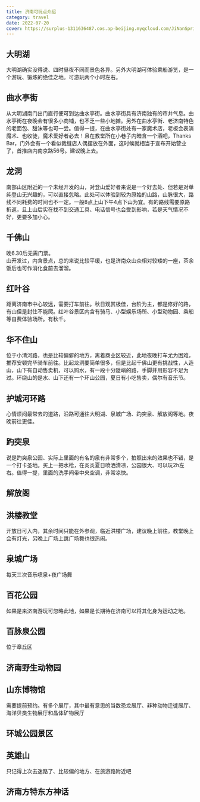 ```yaml
---
title: 济南可玩点介绍
category: travel
date: 2022-07-20
cover: https://surplus-1311636487.cos.ap-beijing.myqcloud.com/JiNanSpring1.jpg
---
```

## 大明湖
大明湖确实没得说、四时昼夜不同而景色各异。另外大明湖可体验乘船游览，是一个游玩、锻炼的绝佳之地。可游玩两个小时左右。
## 曲水亭街
从大明湖南门出门直行便可到达曲水亭街。曲水亭街具有济南独有的市井气息。曲水亭街在夜晚会有很多小商铺，也不乏一些小地摊。另外在曲水亭街、老济南特色的老面包、甜沫等也可一尝。值得一提，在曲水亭街处有一家魔术店，老板会表演魔术、也收徒，魔术爱好者必去！且在教堂所在小巷子内暗含一个酒吧，Thanks Bar，门外会有一个看似裁缝店人偶摆放在外面，这时候就相当于宣布开始营业了，首推店内南京路56号。建议晚上去。
## 龙洞
南部山区附近的一个未经开发的山，对登山爱好者来说是一个好去处、但若是对单纯登山无兴趣的，可以直接忽略。此处可以体验到较为原始的山路，山脉很大，路线不同耗费的时间也不一定。一般8点上山下午4点下山为宜。有的路线需要原路折返，且上山后实在找不到交通工具、电话信号也会受到影响，若是天气情况不好，更要多加小心。
## 千佛山
晚6.30后无需门票。    
山开发过，内含景点，总的来说比较平缓，也是济南众山众相对较矮的一座，茶余饭后也可作消化食前去溜溜。
## 红叶谷
距离济南市中心较远，需要打车前往。秋日观赏极佳，台阶为主，都是修好的路，有山但是封住不能爬。红叶谷景区内含有骑马、小型娱乐场所、小型动物园、乘船等自费体验场所。有秋千。
## 华不住山
位于小清河路，也是比较偏僻的地方，离着商业区较近，此地夜晚打车尤为困难，推荐安顿完毕骑车前往。比起龙洞要简单很多，但是比起千佛山更有挑战性，人造山，山下有自动售卖机，可以购水，有一段十分陡峭的路，手脚并用形容不足为过。环绕山的是水、山下还有一个环山公园，夏日有小吃售卖，偶尔有音乐节。
## 护城河环路
心情烦闷最常去的道路，沿路可通往大明湖、泉城广场、趵突泉、解放阁等地。夜晚前往更佳。
## 趵突泉
说是趵突泉公园、实际上里面的有名的泉有非常多个，拍照出来的效果也不错，是一个打卡圣地。买上一把水枪，在炎炎夏日喷洒清凉，公园很大、可以玩2h左右。值得一提，里面的洗手间带中央空调，非常凉快。
## 解放阁
## 洪楼教堂
开放日可入内，其余时间只能在外参观，临近洪楼广场，建议晚上前往。教堂晚上会有灯光，另晚上广场上跳广场舞也很热闹。
## 泉城广场
每天三次音乐喷泉+夜广场舞
## 百花公园
如果是来济南游玩可忽略此地，如果是长期待在济南可以将其化身为运动之地。
## 百脉泉公园
位于章丘区
## 济南野生动物园
## 山东博物馆
需要提前预约。有多个展厅，其中最有意思的当数恐龙展厅、非种动物迁徙展厅、海洋贝类生物展厅和晶体矿物展厅
## 环城公园景区
## 英雄山
只记得上次去迷路了、比较偏的地方、在旅游路附近吧
## 济南方特东方神话
